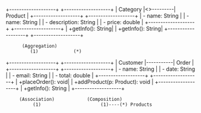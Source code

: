 +-------------------+           +-------------------+
|     Category      |<>---------|     Product       |
+-------------------+           +-------------------+
| - name: String    |           | - name: String    |
| - description: String |       | - price: double   |
+-------------------+           +-------------------+
| +getInfo(): String|           | +getInfo(): String|
+-------------------+           +-------------------+

          (Aggregation)
             (1)             (*)


+-------------------+           +-------------------+
|     Customer      |-----------|      Order        |
+-------------------+           +-------------------+
| - name: String    |           | - date: String    |
| - email: String   |           | - total: double   |
+-------------------+           +-------------------+
| +placeOrder(): void|          | +addProduct(p: Product): void |
+-------------------+           | +getInfo(): String |
                                +-------------------+

         (Association)            (Composition)
              (1)                      (1)----(*) Products
